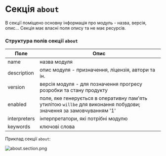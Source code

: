 # Секція `about`
В секції поміщено основну інформація про модуль - назва, версія, опис... Секція має власні поля опису та не має ресурсів.    

### Структура полів секції `about` 

| Поле           | Опис                                    |
|----------------|-----------------------------------------|
| name           | назва модуля                            |
| description    | опис модуля - призначення, ліцензія, автори та ін.    |
| version        | версія модуля - для позначення прогресу розробки та стану продукту             |
| enabled        | поле, яке генерується в оперативну пам'ять утилітою `willbe` для виконання побудови; значення за замовчуванням '1' |
| interpreters   | інтерпретатори, які потрібні модулю     |
| keywords       | ключові слова                           |  

Приклад секції `about`:  

![about.section.png](./Images/about.section.png)